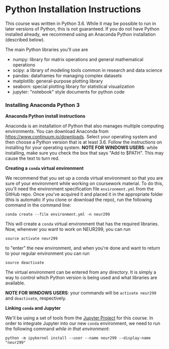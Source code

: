 # Python Installation Instructions

This course was written in Python 3.6.
While it may be possible to run in later versions of Python,
this is not guaranteed.
If you do not have Python installed already, we recommend using an Anaconda Python installation (described below).

The main Python libraries you'll use are

- numpy: library for matrix operations and general mathematical operations
- scipy: a library of modeling tools common in research and data science
- pandas: dataframes for managing complex datasets
- matplotlib: general-purpose plotting library
- seaborn: special plotting library for statistical visualization
- jupyter: "notebook" style documents for python code

### Installing Anaconda Python 3

**Anaconda Python install instructions**

Anaconda is an installation of Python that also manages multiple computing environments. You can download Anaconda from https://www.continuum.io/downloads. Select your operating system and then choose a Python version that is at least 3.6. Follow the instructions on installing for your operating system. **NOTE FOR WINDOWS USERS**: while installing, make sure you check the box that says  "Add to $PATH". This may cause the text to turn red.

**Creating a ```conda``` virtual environment**

We recommend that you set up a conda virtual environment so that you are sure of your environment while working on coursework material. To do this, you'll need the environment specification file `environment.yml` from the GitHub repo.
Once you've acquired it and placed it in the appropriate folder (this is automatic if you clone or download the repo),
run the following command in the command line:
```
conda create --file environment.yml -n neur299
```

This will create a `conda` virtual environment that has the required libraries. 
Now, whenever you want to work on NEUR299, you can run
```
source activate neur299
```
to "enter" the new environment, and when you're done and want to return to your regular environment you can run
```
source deactivate
```
The virtual environment can be entered from any directory. It is simply a way to control which Python version is being used and what libraries are available.

**NOTE FOR WINDOWS USERS**: your commands will be `activate neur299` and `deactivate`, respectively.

**Linking ```conda``` and Jupyter**

We'll be using a set of tools from the
[Jupyter Project](http://jupyter.org/)
for this course.
In order to integrate Jupyter into our new `conda` environment,
we need to run the following command _while in that environment_:

```
python -m ipykernel install --user --name neur299 --display-name "neur299"
```
